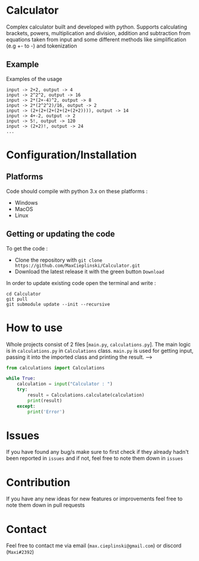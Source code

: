 # Calculator
Complex calculator built and developed with python. Supports calculating brackets, powers, multiplication and division, addition and subtraction from equations taken from input and some different methods like simplification (e.g +- to -) and tokenization
## Example
Examples of the usage
```
input -> 2+2, output -> 4
input -> 2^2^2, output -> 16
input -> 2*(2+-4)^2, output -> 8
input -> 2*(2^2^2)/16, output -> 2
input -> (2+(2+(2+(2+(2+(2+2)))), output -> 14
input -> 4+-2, output -> 2
input -> 5!, output -> 120
input -> (2+2)!, output -> 24
...
```
# Configuration/Installation
## Platforms
Code should compile with python 3.x on these platforms : 
- Windows
- MacOS
- Linux

## Getting or updating the code
To get the code :
- Clone the repository with `git clone https://github.com/MaxCieplinski/Calculator.git`
- Download the latest release it with the green button `Download`

In order to update existing code open the terminal and write :
```
cd Calculator
git pull
git submodule update --init --recursive
```

# How to use
Whole projects consist of 2 files [`main.py`, `calculations.py`]. The main logic is in `calculations.py` in `Calculations` class. `main.py` is used for getting input, passing it into the imported class and printing the result. 
--> 
```py
from calculations import Calculations

while True:
    calculation = input("Calculator : ")
    try:
        result = Calculations.calculate(calculation)
        print(result)
    except:
        print('Error')
```

# Issues
If you have found any bug/s make sure to first check if they already hadn't been reported in `issues` and if not, 
feel free to note them down in `issues`

# Contribution
If you have any new ideas for new features or improvements feel free to note them down in pull requests 

# Contact
Feel free to contact me via email (`max.cieplinski@gmail.com`) or discord (`Maxi#2392`)
